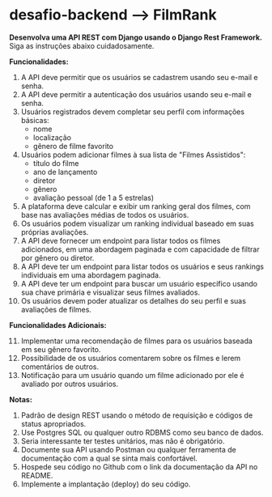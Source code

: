 # desafio-backend --> FilmRank

**Desenvolva uma API REST com Django usando o Django Rest Framework.** Siga as instruções abaixo cuidadosamente.

**Funcionalidades:**

1. A API deve permitir que os usuários se cadastrem usando seu e-mail e senha.
2. A API deve permitir a autenticação dos usuários usando seu e-mail e senha.
3. Usuários registrados devem completar seu perfil com informações básicas:
    - nome
    - localização
    - gênero de filme favorito
4. Usuários podem adicionar filmes à sua lista de "Filmes Assistidos":
    - título do filme
    - ano de lançamento
    - diretor
    - gênero
    - avaliação pessoal (de 1 a 5 estrelas)
5. A plataforma deve calcular e exibir um ranking geral dos filmes, com base nas avaliações médias de todos os usuários.
6. Os usuários podem visualizar um ranking individual baseado em suas próprias avaliações.
7. A API deve fornecer um endpoint para listar todos os filmes adicionados, em uma abordagem paginada e com capacidade de filtrar por gênero ou diretor.
8. A API deve ter um endpoint para listar todos os usuários e seus rankings individuais em uma abordagem paginada.
9. A API deve ter um endpoint para buscar um usuário específico usando sua chave primária e visualizar seus filmes avaliados.
10. Os usuários devem poder atualizar os detalhes do seu perfil e suas avaliações de filmes.

**Funcionalidades Adicionais:**

11. Implementar uma recomendação de filmes para os usuários baseada em seu gênero favorito.
12. Possibilidade de os usuários comentarem sobre os filmes e lerem comentários de outros.
13. Notificação para um usuário quando um filme adicionado por ele é avaliado por outros usuários.

**Notas:**

1. Padrão de design REST usando o método de requisição e códigos de status apropriados.
2. Use Postgres SQL ou qualquer outro RDBMS como seu banco de dados.
3. Seria interessante ter testes unitários, mas não é obrigatório.
4. Documente sua API usando Postman ou qualquer ferramenta de documentação com a qual se sinta mais confortável.
5. Hospede seu código no Github com o link da documentação da API no README.
6. Implemente a implantação (deploy) do seu código.
